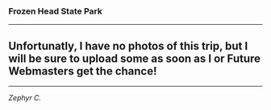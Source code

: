 <h3>Frozen Head State Park</h3>

<hr>

<h2>Unfortunatly, I have no photos of this trip, but I will be sure to upload some as soon as I or Future Webmasters get the chance!</h2>

<hr>

<em>Zephyr C.</em>
